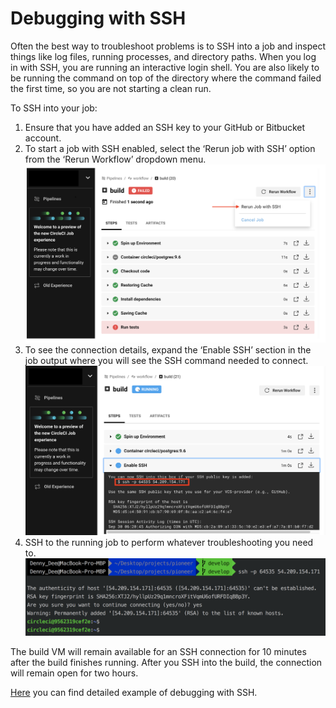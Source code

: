 # Debugging with SSH

Often the best way to troubleshoot problems is to SSH into a job and inspect things like log files, running processes, and directory paths. When you log in with SSH, you are running an interactive login shell. You are also likely to be running the command on top of the directory where the command failed the first time, so you are not starting a clean run.

To SSH into your job:

1. Ensure that you have added an SSH key to your GitHub or Bitbucket account.
2. To start a job with SSH enabled, select the ‘Rerun job with SSH’ option from the ‘Rerun Workflow’ dropdown menu.
   ![ci](images/rerun_job_with_ssh.png)
3. To see the connection details, expand the ‘Enable SSH’ section in the job output where you will see the SSH command needed to connect.
   ![ci](images/ssh_key.png)
4. SSH to the running job to perform whatever troubleshooting you need to.
   ![ci](images/zsh_ssh.png)

The build VM will remain available for an SSH connection for 10 minutes after the build finishes running. After you SSH into the build, the connection will remain open for two hours.

[Here](https://circleci.com/blog/debugging-ci-cd-pipelines-with-ssh-access/) you can find detailed example of debugging with SSH.
